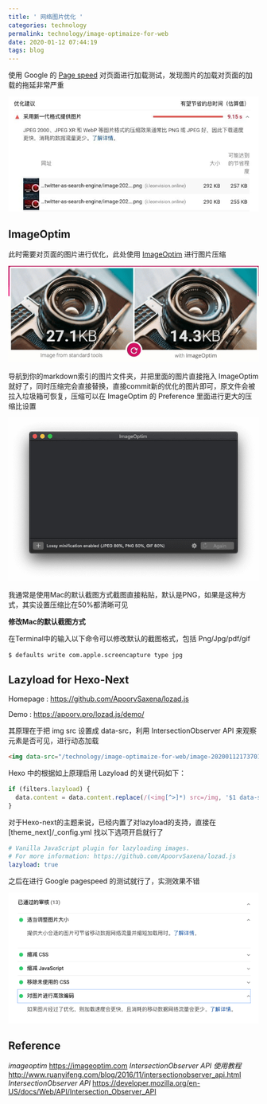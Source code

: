 ```yaml
---
title: ' 网络图片优化 '
categories: technology
permalink: technology/image-optimaize-for-web
date: 2020-01-12 07:44:19
tags: blog
---
```


使用 Google 的 [Page speed](https://developers.google.com/speed/pagespeed/insights/) 对页面进行加载测试，发现图片的加载对页面的加载的拖延非常严重

![photo_2020-01-12 17.39.11](image-optimization-for-web/photo_2020-01-12%2017.39.11-8822013.jpeg)




## ImageOptim

此时需要对页面的图片进行优化，此处使用 [ImageOptim](https://imageoptim.com/mac) 进行图片压缩

![imageoptim_gif](image-optimization-for-web/imageoptim_gif.gif)


导航到你的markdown索引的图片文件夹，并把里面的图片直接拖入 ImageOptim 就好了，同时压缩完会直接替换，直接commit新的优化的图片即可，原文件会被拉入垃圾箱可恢复，压缩可以在 ImageOptim 的 Preference 里面进行更大的压缩比设置

![image-20200112173701314](image-optimization-for-web/image-20200112173701314.png)


我通常是使用Mac的默认截图方式截图直接粘贴，默认是PNG，如果是这种方式，其实设置压缩比在50%都清晰可见



**修改Mac的默认截图方式**

在Terminal中的输入以下命令可以修改默认的截图格式，包括 Png/Jpg/pdf/gif

`$ defaults write com.apple.screencapture type jpg`





## Lazyload for Hexo-Next

Homepage : https://github.com/ApoorvSaxena/lozad.js

Demo : https://apoorv.pro/lozad.js/demo/

其原理在于把 img src 设置成 data-src，利用 IntersectionObserver API 来观察元素是否可见，进行动态加载

```html
<img data-src="/technology/image-optimaize-for-web/image-20200112173701314.png" alt="image-20200112173701314" src="/technology/image-optimaize-for-web/image-20200112173701314.png" data-loaded="true">
```

Hexo 中的根据如上原理启用 Lazyload 的关键代码如下：

```javascript
if (filters.lazyload) {
  data.content = data.content.replace(/(<img[^>]*) src=/img, '$1 data-src=');
}
```



对于Hexo-next的主题来说，已经内置了对lazyload的支持，直接在[theme_next]/_config.yml 找以下选项开启就行了

```yaml
# Vanilla JavaScript plugin for lazyloading images.
# For more information: https://github.com/ApoorvSaxena/lozad.js
lazyload: true
```

之后在进行 Google pagespeed 的测试就行了，实测效果不错

![image-20200112164800586](image-optimization-for-web/image-20200112164800586.png)

## Reference
_imageoptim_
https://imageoptim.com
_IntersectionObserver API 使用教程_
http://www.ruanyifeng.com/blog/2016/11/intersectionobserver_api.html
_IntersectionObserver API_
https://developer.mozilla.org/en-US/docs/Web/API/Intersection_Observer_API